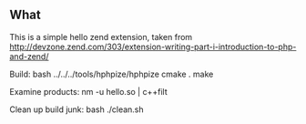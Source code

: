 ## What
This is a simple hello zend extension, taken from
    http://devzone.zend.com/303/extension-writing-part-i-introduction-to-php-and-zend/

Build:
    bash ../../../tools/hphpize/hphpize
    cmake .
    make

Examine products:
    nm -u hello.so | c++filt

Clean up build junk:
    bash ./clean.sh
